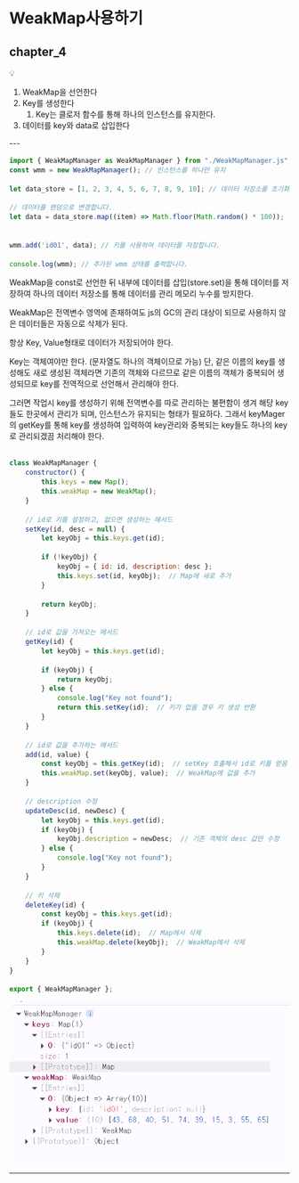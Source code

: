 # WeakMap사용하기

<aside>

## chapter_4

💡
1. WeakMap을 선언한다
2. Key를 생성한다
    1. Key는 클로저 함수를 통해 하나의 인스턴스를 유지한다.
3. 데이터를 key와 data로 삽입한다
</aside>
---

```jsx
import { WeakMapManager as WeakMapManager } from "./WeakMapManager.js"; // keyManager 모듈을 import합니다.
const wmm = new WeakMapManager(); // 인스턴스를 하나만 유지

let data_store = [1, 2, 3, 4, 5, 6, 7, 8, 9, 10]; // 데이터 저장소를 초기화합니다.

// 데이터를 랜덤으로 변경합니다.
let data = data_store.map((item) => Math.floor(Math.random() * 100)); 


wmm.add('id01', data); // 키를 사용하여 데이터를 저장합니다.

console.log(wmm); // 추가된 wmm 상태를 출력합니다.
```

WeakMap을 const로 선언한 뒤 내부에 데이터를 삽입(store.set)을 통해 데이터를 저장하여 하나의 데이터 저장소를 통해 데이터를 관리 메모리 누수를 방지한다.

WeakMap은 전역변수 영역에 존재하여도 js의 GC의 관리 대상이 되므로 사용하지 않은 데이터들은 자동으로 삭제가 된다. 

항상 Key, Value형태로 데이터가 저장되어야 한다. 

Key는 객체여야만 한다. (문자열도 하나의 객체이므로 가능) 단, 같은 이름의 key를 생성해도 새로 생성된 객체라면 기존의 객체와 다르므로 같은 이름의 객체가 중복되어 생성되므로 key를 전역적으로 선언해서 관리해야 한다.

그러면 작업시 key를 생성하기 위해 전역변수를 따로 관리하는 불편함이 생겨 해당 key들도 한곳에서 관리가 되며, 인스턴스가 유지되는 형태가 필요하다. 그래서 keyMager의 getKey를 통해 key를 생성하여 입력하여 key관리와 중복되는 key들도 하나의 key로 관리되겠끔 처리해야 한다.

```jsx

class WeakMapManager {
    constructor() {
        this.keys = new Map();
        this.weakMap = new WeakMap();
    }

    // id로 키를 설정하고, 없으면 생성하는 메서드
    setKey(id, desc = null) {
        let keyObj = this.keys.get(id);

        if (!keyObj) {
            keyObj = { id: id, description: desc };
            this.keys.set(id, keyObj);  // Map에 새로 추가
        }

        return keyObj;
    }

    // id로 값을 가져오는 메서드
    getKey(id) {
        let keyObj = this.keys.get(id);

        if (keyObj) {
            return keyObj;
        } else {
            console.log("Key not found");
            return this.setKey(id);  // 키가 없을 경우 키 생성 반환
        }
    }

    // id로 값을 추가하는 메서드
    add(id, value) {
        const keyObj = this.getKey(id);  // setKey 호출해서 id로 키를 얻음
        this.weakMap.set(keyObj, value);  // WeakMap에 값을 추가
    }

    // description 수정
    updateDesc(id, newDesc) {
        let keyObj = this.keys.get(id);
        if (keyObj) {
            keyObj.description = newDesc;  // 기존 객체의 desc 값만 수정
        } else {
            console.log("Key not found");
        }
    }

    // 키 삭제
    deleteKey(id) {
        const keyObj = this.keys.get(id);
        if (keyObj) {
            this.keys.delete(id);  // Map에서 삭제
            this.weakMap.delete(keyObj);  // WeakMap에서 삭제
        }
    }
}

export { WeakMapManager };

```

![image.png](README/image.png)

---